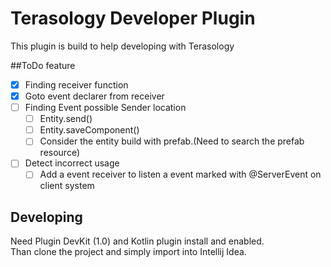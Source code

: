 Terasology Developer Plugin
==
This plugin is build to help developing with Terasology


##ToDo feature
- [x] Finding receiver function
- [x] Goto event declarer from receiver
- [ ] Finding Event possible Sender location
    - [ ] Entity.send()
    - [ ] Entity.saveComponent()
    - [ ] Consider the entity build with prefab.(Need to search the prefab resource)
- [ ] Detect incorrect usage 
    - [ ] Add a event receiver to listen a event marked with @ServerEvent on client system
    
## Developing
Need Plugin DevKit (1.0) and Kotlin plugin install and enabled.  
Than clone the project and simply import into Intellij Idea.
